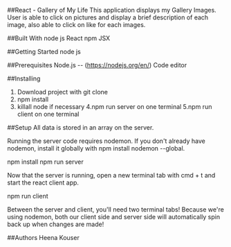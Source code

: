 ##React - Gallery of My Life
This application displays my Gallery Images. User is able to click on pictures and display a brief description of each image, also able to click on like for each images.

##Built With
node js React npm JSX

##Getting Started
node js

##Prerequisites
Node.js -- (https://nodejs.org/en/)
Code editor

##Installing
1. Download project with git clone
2. npm install
3. killall node if necessary
4.npm run server on one terminal
5.npm run client on one terminal

##Setup
All data is stored in an array on the server.

Running the server code requires nodemon. If you don't already have nodemon, install it globally with npm install nodemon --global.

npm install npm run server

Now that the server is running, open a new terminal tab with cmd + t and start the react client app.

npm run client

Between the server and client, you'll need two terminal tabs! Because we're using nodemon, both our client side and server side will automatically spin back up when changes are made!

##Authors
Heena Kouser
